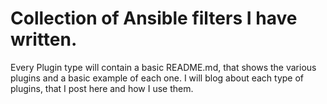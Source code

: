# Collection of Ansible filters I have written.

Every Plugin type will contain a basic README.md, that shows the various plugins and a basic example of each one. I will blog about each type of plugins, that I post here and how I use them.
